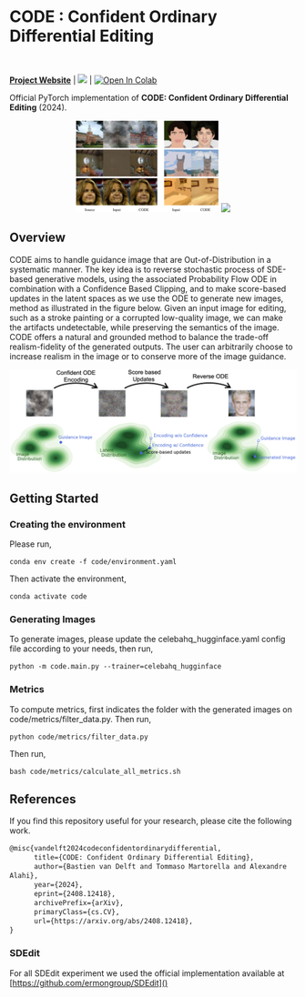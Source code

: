 # CODE : Confident Ordinary Differential Editing
<br>

[**Project Website**](https://vita-epfl.github.io/CODE/) | [![](https://img.shields.io/badge/paper-arXiv-red)](https://arxiv.org/abs/2408.12418v1) | <a target="_blank" href="https://colab.research.google.com/github/vita-epfl/CODE/blob/main/CODE.ipynb">
  <img src="https://colab.research.google.com/assets/colab-badge.svg" alt="Open In Colab"/>
</a>

Official PyTorch implementation of **CODE: Confident Ordinary Differential Editing** (2024).

<p align="center">
<img src="https://github.com/vita-epfl/CODE/blob/main/docs/images/main_figure.png" style="width: 50%"/>
<img src="https://github.com/vita-epfl/CODE/blob/main/docs/images/CODE.gif" style="height: auto"/>
</p>

## Overview
CODE aims to handle guidance image that are Out-of-Distribution in a systematic manner. The key idea is to reverse stochastic process of SDE-based generative models, using the associated Probability Flow ODE in combination with a Confidence Based Clipping, and to make score-based updates in the latent spaces as we use the ODE to generate new images, method as illustrated in the figure below. Given an input image for editing, such as a stroke painting or a corrupted low-quality image, we can make the artifacts undetectable, while preserving the semantics of the image. CODE offers a natural and grounded method to balance the trade-off realism-fidelity of the generated outputs. The user can arbitrarily choose to increase realism in the image or to conserve more of the image guidance. 


<p align="center">
<img src="https://github.com/vita-epfl/CODE/blob/main/docs/images/Code_2.png" />
</p>

## Getting Started

### Creating the environment

Please run,
```
conda env create -f code/environment.yaml
```
Then activate the environment,
```
conda activate code
```

### Generating Images

To generate images, please update the celebahq_hugginface.yaml config file according to your needs, then run,
```
python -m code.main.py --trainer=celebahq_hugginface
```

### Metrics

To compute metrics, first indicates the folder with the generated images on code/metrics/filter_data.py.
Then run,
```
python code/metrics/filter_data.py
```

Then run,
```
bash code/metrics/calculate_all_metrics.sh
```

## References

If you find this repository useful for your research, please cite the following work.

```
@misc{vandelft2024codeconfidentordinarydifferential,
      title={CODE: Confident Ordinary Differential Editing}, 
      author={Bastien van Delft and Tommaso Martorella and Alexandre Alahi},
      year={2024},
      eprint={2408.12418},
      archivePrefix={arXiv},
      primaryClass={cs.CV},
      url={https://arxiv.org/abs/2408.12418}, 
}
```

### SDEdit

For all SDEdit experiment we used the official implementation available at [https://github.com/ermongroup/SDEdit]()
